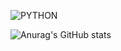 ![PYTHON](https://img.shields.io/badge/Python-14354C?style=for-the-badge&logo=python&logoColor=white)

![Anurag's GitHub stats](https://github-readme-stats.vercel.app/api?username=Shiver1155&show_icons=true&theme=radical)
